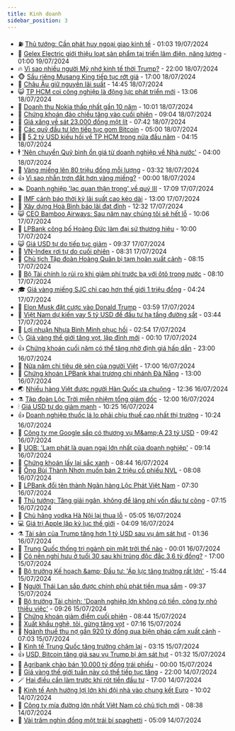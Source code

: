 ```yaml
---
title: Kinh doanh
sidebar_position: 3
---
```


<!-- vnexpress-kinh-doanh:START -->
- ⛽️ [Thủ tướng: Cần phát huy ngoại giao kinh tế](https://vnexpress.net/thu-tuong-can-phat-huy-ngoai-giao-kinh-te-4771826.html) - 01:03 19/07/2024
- 🐲 [Gelex Electric giới thiệu loạt sản phẩm tại triển lãm điện, năng lượng](https://vnexpress.net/gelex-electric-gioi-thieu-loat-san-pham-tai-trien-lam-dien-nang-luong-4771761.html) - 01:00 19/07/2024
- 🔥 [Vì sao nhiều người Mỹ nhớ kinh tế thời Trump?](https://vnexpress.net/vi-sao-nhieu-nguoi-my-nho-kinh-te-thoi-trump-4771480.html) - 22:00 18/07/2024
- 🐵 [Sầu riêng Musang King tiếp tục rớt giá](https://vnexpress.net/sau-rieng-musang-king-tiep-tuc-rot-gia-4771254.html) - 17:00 18/07/2024
- 🦅 [Châu Âu giữ nguyên lãi suất](https://vnexpress.net/chau-au-giu-nguyen-lai-suat-4771808.html) - 14:45 18/07/2024
- 😺 [TP HCM coi công nghiệp là động lực phát triển mới](https://vnexpress.net/tp-hcm-coi-cong-nghiep-la-dong-luc-phat-trien-moi-4771780.html) - 13:06 18/07/2024
- 🤩 [Doanh thu Nokia thấp nhất gần 10 năm](https://vnexpress.net/doanh-thu-nokia-thap-nhat-gan-10-nam-4771729.html) - 10:01 18/07/2024
- 🌮 [Chứng khoán đảo chiều tăng vào cuối phiên](https://vnexpress.net/chung-khoan-hom-nay-18-7-vn-index-dao-chieu-vao-cuoi-phien-4771668.html) - 09:04 18/07/2024
- 🧰 [Giá xăng về sát 23.000 đồng một lít](https://vnexpress.net/gia-xang-moi-nhat-hom-nay-18-7-4771598.html) - 07:42 18/07/2024
- 🤔 [Các quỹ đầu tư lớn tiếp tục gom Bitcoin](https://vnexpress.net/cac-quy-dau-tu-lon-tiep-tuc-gom-bitcoin-4771501.html) - 05:00 18/07/2024
- 🧑‍💻 [5,2 tỷ USD kiều hối về TP HCM trong nửa đầu năm](https://vnexpress.net/5-2-ty-usd-kieu-hoi-ve-tp-hcm-trong-nua-dau-nam-4771469.html) - 04:15 18/07/2024
- 🕴 [&#39;Nên chuyển Quỹ bình ổn giá từ doanh nghiệp về Nhà nước&#39;](https://vnexpress.net/nen-chuyen-quy-binh-on-gia-tu-doanh-nghiep-ve-nha-nuoc-4771131.html) - 04:00 18/07/2024
- 🦩 [Vàng miếng lên 80 triệu đồng mỗi lượng](https://vnexpress.net/gia-vang-moi-nhat-hom-nay-18-7-4771496.html) - 03:32 18/07/2024
- 👍 [Vì sao nhẫn trơn đắt hơn vàng miếng?](https://vnexpress.net/vi-sao-nhan-tron-dat-hon-vang-mieng-4770830.html) - 00:00 18/07/2024
- 🏊 [Doanh nghiệp &#39;lạc quan thận trọng&#39; về quý III](https://vnexpress.net/doanh-nghiep-lac-quan-than-trong-ve-quy-iii-4771188.html) - 17:09 17/07/2024
- 🤡 [IMF cảnh báo thời kỳ lãi suất cao kéo dài](https://vnexpress.net/imf-canh-bao-thoi-ky-lai-suat-cao-keo-dai-4771209.html) - 13:00 17/07/2024
- 👀 [Xây dựng Hoà Bình báo lãi đạt đỉnh](https://vnexpress.net/xay-dung-hoa-binh-bao-lai-dat-dinh-4771314.html) - 12:32 17/07/2024
- 😺 [CEO Bamboo Airways: Sau năm nay chúng tôi sẽ hết lỗ](https://vnexpress.net/ceo-bamboo-airways-sau-nam-nay-chung-toi-se-het-lo-4771064.html) - 10:06 17/07/2024
- 🦣 [LPBank công bố Hoàng Đức làm đại sứ thương hiệu](https://vnexpress.net/lpbank-cong-bo-hoang-duc-lam-dai-su-thuong-hieu-4771286.html) - 10:00 17/07/2024
- 😺 [Giá USD tự do tiếp tục giảm](https://vnexpress.net/gia-usd-tu-do-tiep-tuc-giam-sau-4771269.html) - 09:37 17/07/2024
- 💼 [VN-Index rơi tự do cuối phiên](https://vnexpress.net/vn-index-roi-tu-do-cuoi-phien-4771224.html) - 08:31 17/07/2024
- 🤗 [Chủ tịch Tập đoàn Hoàng Quân bị tạm hoãn xuất cảnh](https://vnexpress.net/chu-tich-tap-doan-hoang-quan-bi-tam-hoan-xuat-canh-4771206.html) - 08:15 17/07/2024
- 👀 [Bộ Tài chính lo rủi ro khi giảm phí trước bạ với ôtô trong nước](https://vnexpress.net/bo-tai-chinh-lo-rui-ro-khi-giam-50-phi-truoc-ba-voi-oto-trong-nuoc-4771178.html) - 08:10 17/07/2024
- 🎓 [Giá vàng miếng SJC chỉ cao hơn thế giới 1 triệu đồng](https://vnexpress.net/chenh-lech-gia-vang-mieng-sjc-va-the-gioi-xuong-con-1-trieu-dong-4771028.html) - 04:24 17/07/2024
- 🗽 [Elon Musk đặt cược vào Donald Trump](https://vnexpress.net/elon-musk-dat-cuoc-vao-donald-trump-4770979.html) - 03:59 17/07/2024
- 🚀 [Việt Nam dự kiến vay 5 tỷ USD để đầu tư hạ tầng đường sắt](https://vnexpress.net/viet-nam-du-kien-vay-5-ty-usd-de-dau-tu-ha-tang-duong-sat-4771009.html) - 03:44 17/07/2024
- 🤗 [Lợi nhuận Nhựa Bình Minh phục hồi](https://vnexpress.net/loi-nhuan-nhua-binh-minh-phuc-hoi-4770981.html) - 02:54 17/07/2024
- 🌜 [Giá vàng thế giới tăng vọt, lập đỉnh mới](https://vnexpress.net/gia-vang-the-gioi-tang-vot-lap-dinh-moi-4770901.html) - 00:10 17/07/2024
- 👍 [Chứng khoán cuối năm có thể tăng nhờ định giá hấp dẫn](https://vnexpress.net/chung-khoan-cuoi-nam-co-the-tang-nho-dinh-gia-hap-dan-4770408.html) - 23:00 16/07/2024
- 🤖 [Nửa năm chi tiêu dè sẻn của người Việt](https://vnexpress.net/nua-nam-chi-tieu-de-sen-cua-nguoi-viet-4770737.html) - 17:00 16/07/2024
- 🫣 [Chứng khoán LPBank khai trương chi nhánh Đà Nẵng](https://vnexpress.net/chung-khoan-lpbank-khai-truong-chi-nhanh-da-nang-4770791.html) - 13:00 16/07/2024
- 🌏 [Nhiều hàng Việt được người Hàn Quốc ưa chuộng](https://vnexpress.net/nhieu-hang-viet-duoc-nguoi-han-quoc-ua-chuong-4770741.html) - 12:36 16/07/2024
- ⚗️ [Tập đoàn Lộc Trời miễn nhiệm tổng giám đốc](https://vnexpress.net/tap-doan-loc-troi-mien-nhiem-tong-giam-doc-4770838.html) - 12:00 16/07/2024
- 🕯 [Giá USD tự do giảm mạnh](https://vnexpress.net/gia-usd-tu-do-ha-nhiet-4770773.html) - 10:25 16/07/2024
- 👍 [Doanh nghiệp thuốc lá lo phải chịu thuế cao nhất thị trường](https://vnexpress.net/doanh-nghiep-thuoc-la-lo-phai-chiu-thue-cao-nhat-thi-truong-4770751.html) - 10:24 16/07/2024
- 🤠 [Công ty mẹ Google sắp có thương vụ M&amp;amp;A 23 tỷ USD](https://vnexpress.net/cong-ty-me-google-sap-co-thuong-vu-m-a-23-ty-usd-4770644.html) - 09:42 16/07/2024
- 🌊 [UOB: &#39;Lạm phát là quan ngại lớn nhất của doanh nghiệp&#39;](https://vnexpress.net/uob-lam-phat-la-quan-ngai-lon-nhat-cua-doanh-nghiep-hien-nay-4770646.html) - 09:14 16/07/2024
- 🌈 [Chứng khoán lấy lại sắc xanh](https://vnexpress.net/chung-khoan-hom-nay-16-7-vn-index-lay-lai-sac-xanh-4770730.html) - 08:44 16/07/2024
- 🥳 [Ông Bùi Thành Nhơn muốn bán 2 triệu cổ phiếu NVL](https://vnexpress.net/ong-bui-thanh-nhon-muon-ban-2-trieu-co-phieu-nvl-4770691.html) - 08:08 16/07/2024
- 🐻 [LPBank đổi tên thành Ngân hàng Lộc Phát Việt Nam](https://vnexpress.net/lpbank-doi-ten-thanh-ngan-hang-loc-phat-viet-nam-4770617.html) - 07:30 16/07/2024
- 💫 [Thủ tướng: Tăng giải ngân, không để lãng phí vốn đầu tư công](https://vnexpress.net/thu-tuong-tang-giai-ngan-khong-de-lang-phi-von-dau-tu-cong-4770613.html) - 07:15 16/07/2024
- 🤩 [Chủ hãng vodka Hà Nội lại thua lỗ](https://vnexpress.net/chu-hang-vodka-ha-noi-lai-thua-lo-4770506.html) - 05:05 16/07/2024
- 💻 [Giá trị Apple lập kỷ lục thế giới](https://vnexpress.net/gia-tri-apple-lap-ky-luc-the-gioi-4770504.html) - 04:09 16/07/2024
- ⚗️ [Tài sản của Trump tăng hơn 1 tỷ USD sau vụ ám sát hụt](https://vnexpress.net/tai-san-cua-trump-tang-hon-1-ty-usd-sau-vu-am-sat-hut-4770449.html) - 01:36 16/07/2024
- 🌈 [Trung Quốc thống trị ngành pin mặt trời thế nào](https://vnexpress.net/trung-quoc-thong-tri-nganh-pin-mat-troi-the-nao-4770316.html) - 00:01 16/07/2024
- 🌝 [Có nên nghỉ hưu ở tuổi 30 sau khi trúng độc đắc 3,6 tỷ đồng?](https://vnexpress.net/co-nen-nghi-huu-o-tuoi-30-sau-khi-trung-doc-dac-3-6-ty-dong-4770127.html) - 17:00 15/07/2024
- 🥸 [Bộ trưởng Kế hoạch &amp;amp; Đầu tư: &#39;Áp lực tăng trưởng rất lớn&#39;](https://vnexpress.net/bo-truong-ke-hoach-dau-tu-ap-luc-tang-truong-rat-lon-4770386.html) - 15:44 15/07/2024
- 🦆 [Người Thái Lan sắp được chính phủ phát tiền mua sắm](https://vnexpress.net/nguoi-thai-lan-sap-duoc-chinh-phu-phat-tien-mua-sam-4770235.html) - 09:37 15/07/2024
- 🌋 [Bộ trưởng Tài chính: &#39;Doanh nghiệp lớn không có tiền, công ty nhỏ thiếu việc&#39;](https://vnexpress.net/bo-truong-tai-chinh-doanh-nghiep-lon-khong-co-tien-cong-ty-nho-thieu-viec-4770251.html) - 09:26 15/07/2024
- 🦍 [Chứng khoán giảm điểm cuối phiên](https://vnexpress.net/chung-khoan-giam-diem-cuoi-phien-4770268.html) - 08:44 15/07/2024
- 🤔 [Xuất khẩu nghệ, tỏi, gừng tăng vọt](https://vnexpress.net/xuat-khau-nghe-toi-gung-tang-vot-4770145.html) - 07:16 15/07/2024
- 🧰 [Ngành thuế thu nợ gần 920 tỷ đồng qua biện pháp cấm xuất cảnh](https://vnexpress.net/nganh-thue-thu-no-gan-920-ty-dong-qua-bien-phap-cam-xuat-canh-4770190.html) - 07:03 15/07/2024
- 🌝 [Kinh tế Trung Quốc tăng trưởng chậm lại](https://vnexpress.net/kinh-te-trung-quoc-tang-truong-cham-lai-4770039.html) - 03:15 15/07/2024
- 👍 [USD, Bitcoin tăng giá sau vụ Trump bị ám sát hụt](https://vnexpress.net/usd-bitcoin-tang-gia-sau-vu-trump-bi-am-sat-hut-4769997.html) - 01:32 15/07/2024
- 🗽 [Agribank chào bán 10.000 tỷ đồng trái phiếu](https://vnexpress.net/agribank-chao-ban-10-000-ty-dong-trai-phieu-4769910.html) - 00:00 15/07/2024
- 🐎 [Giá vàng thế giới tuần này có thể tiếp tục tăng](https://vnexpress.net/gia-vang-moi-nhat-15-7-vang-the-gioi-co-the-tiep-tuc-tang-4769902.html) - 22:00 14/07/2024
- 🪄 [Hai điều cần làm trước khi rót tiền đầu tư](https://vnexpress.net/hai-dieu-can-lam-truoc-khi-rot-tien-dau-tu-4769586.html) - 17:00 14/07/2024
- 🎊 [Kinh tế Anh hưởng lợi lớn khi đội nhà vào chung kết Euro](https://vnexpress.net/kinh-te-anh-huong-loi-lon-khi-doi-nha-vao-chung-ket-euro-4769870.html) - 10:02 14/07/2024
- 🗽 [Công ty mía đường lớn nhất Việt Nam có chủ tịch mới](https://vnexpress.net/cong-ty-mia-duong-lon-nhat-viet-nam-co-chu-tich-moi-4769858.html) - 08:38 14/07/2024
- 🦩 [Vài trăm nghìn đồng một trái bí spaghetti](https://vnexpress.net/vai-tram-nghin-dong-mot-trai-bi-spaghetti-4769764.html) - 05:09 14/07/2024<!-- vnexpress-kinh-doanh:END -->
